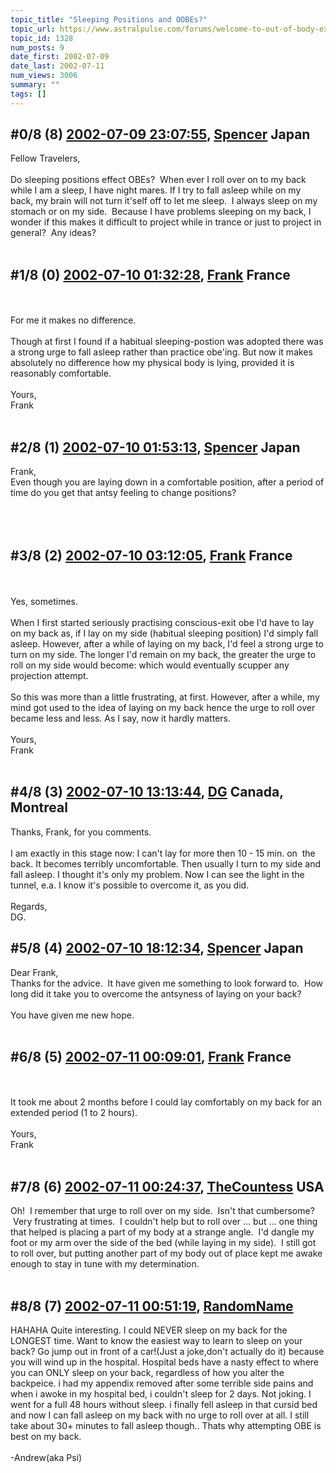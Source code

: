```yaml
---
topic_title: "Sleeping Positions and OOBEs?"
topic_url: https://www.astralpulse.com/forums/welcome-to-out-of-body-experiences!/sleeping-positions-and-oobes
topic_id: 1328
num_posts: 9
date_first: 2002-07-09
date_last: 2002-07-11
num_views: 3006
summary: ""
tags: []
---
```


## \#0/8 (8) [2002-07-09 23:07:55](https://www.astralpulse.com/forums/index.php?msg=117065), [Spencer](https://www.astralpulse.com/forums/profile/?u=317) Japan ##
<section>
Fellow Travelers,
<br>
<br>
Do sleeping positions effect OBEs?  When ever I roll over on to my back while I am a sleep, I have night mares. If I try to fall asleep while on my back, my brain will not turn it'self off to let me sleep.  I always sleep on my stomach or on my side.  Because I have problems sleeping on my back, I wonder if this makes it difficult to project while in trance or just to project in general?  Any ideas?
<br>
<br>
</section>

## \#1/8 (0) [2002-07-10 01:32:28](https://www.astralpulse.com/forums/index.php?msg=7980), [Frank](https://www.astralpulse.com/forums/profile/?u=359) France ##
<section>
<br>
<br>
For me it makes no difference.
<br>
<br>
Though at first I found if a habitual sleeping-postion was adopted there was a strong urge to fall asleep rather than practice obe'ing. But now it makes absolutely no difference how my physical body is lying, provided it is reasonably comfortable.
<br>
<br>
Yours,
<br>
Frank
<br>
<br>
</section>

## \#2/8 (1) [2002-07-10 01:53:13](https://www.astralpulse.com/forums/index.php?msg=7982), [Spencer](https://www.astralpulse.com/forums/profile/?u=317) Japan ##
<section>
Frank,
<br>
Even though you are laying down in a comfortable position, after a period of time do you get that antsy feeling to change positions?
<br>
<br>
<br>
<br>
</section>

## \#3/8 (2) [2002-07-10 03:12:05](https://www.astralpulse.com/forums/index.php?msg=7985), [Frank](https://www.astralpulse.com/forums/profile/?u=359) France ##
<section>
<br>
<br>
Yes, sometimes.
<br>
<br>
When I first started seriously practising conscious-exit obe I'd have to lay on my back as, if I lay on my side (habitual sleeping position) I'd simply fall asleep. However, after a while of laying on my back, I'd feel a strong urge to turn on my side. The longer I'd remain on my back, the greater the urge to roll on my side would become: which would eventually scupper any projection attempt.
<br>
<br>
So this was more than a little frustrating, at first. However, after a while, my mind got used to the idea of laying on my back hence the urge to roll over became less and less. As I say, now it hardly matters.
<br>
<br>
Yours,
<br>
Frank
<br>
<br>
</section>

## \#4/8 (3) [2002-07-10 13:13:44](https://www.astralpulse.com/forums/index.php?msg=8012), [DG](https://www.astralpulse.com/forums/profile/?u=399) Canada, Montreal ##
<section>
Thanks, Frank, for you comments.
<br>
<br>
I am exactly in this stage now: I can't lay for more then 10 - 15 min. on  the back. It becomes terribly uncomfortable. Then usually I turn to my side and fall asleep. I thought it's only my problem. Now I can see the light in the tunnel, e.a. I know it's possible to overcome it, as you did.
<br>
<br>
Regards,
<br>
DG.
</section>

## \#5/8 (4) [2002-07-10 18:12:34](https://www.astralpulse.com/forums/index.php?msg=8022), [Spencer](https://www.astralpulse.com/forums/profile/?u=317) Japan ##
<section>
Dear Frank,
<br>
Thanks for the advice.  It have given me something to look forward to.  How long did it take you to overcome the antsyness of laying on your back?
<br>
<br>
You have given me new hope.
<br>
<br>
</section>

## \#6/8 (5) [2002-07-11 00:09:01](https://www.astralpulse.com/forums/index.php?msg=8040), [Frank](https://www.astralpulse.com/forums/profile/?u=359) France ##
<section>
<br>
<br>
It took me about 2 months before I could lay comfortably on my back for an extended period (1 to 2 hours).
<br>
<br>
Yours,
<br>
Frank
<br>
<br>
</section>

## \#7/8 (6) [2002-07-11 00:24:37](https://www.astralpulse.com/forums/index.php?msg=8042), [TheCountess](https://www.astralpulse.com/forums/profile/?u=806) USA ##
<section>
Oh!  I remember that urge to roll over on my side.  Isn't that cumbersome?  Very frustrating at times.  I couldn't help but to roll over ... but ... one thing that helped is placing a part of my body at a strange angle.  I'd dangle my foot or my arm over the side of the bed (while laying in my side).  I still got to roll over, but putting another part of my body out of place kept me awake enough to stay in tune with my determination.
<br>
<br>
</section>

## \#8/8 (7) [2002-07-11 00:51:19](https://www.astralpulse.com/forums/index.php?msg=8045), [RandomName](https://www.astralpulse.com/forums/profile/?u=182)  ##
<section>
HAHAHA Quite interesting. I could NEVER sleep on my back for the LONGEST time. Want to know the easiest way to learn to sleep on your back? Go jump out in front of a car!(Just a joke,don't actually do it) because you will wind up in the hospital. Hospital beds have a nasty effect to where you can ONLY sleep on your back, regardless of how you alter the backpeice. i had my appendix removed after some terrible side pains and when i awoke in my hospital bed, i couldn't sleep for 2 days. Not joking. I went for a full 48 hours without sleep. i finally fell asleep in that cursid bed and now I can fall asleep on my back with no urge to roll over at all. I still take about 30+ minutes to fall asleep though.. Thats why attempting OBE is best on my back.
<br>
<br>
-Andrew(aka Psi)
</section>